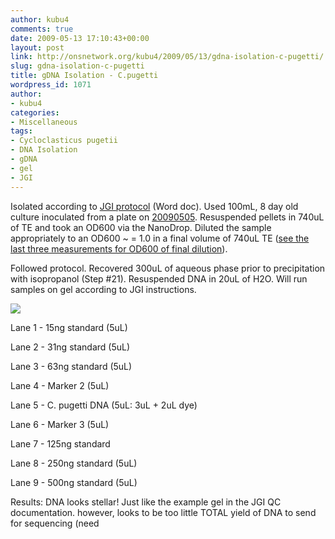 ```yaml
---
author: kubu4
comments: true
date: 2009-05-13 17:10:43+00:00
layout: post
link: http://onsnetwork.org/kubu4/2009/05/13/gdna-isolation-c-pugetti/
slug: gdna-isolation-c-pugetti
title: gDNA Isolation - C.pugetti
wordpress_id: 1071
author:
- kubu4
categories:
- Miscellaneous
tags:
- Cycloclasticus pugetii
- DNA Isolation
- gDNA
- gel
- JGI
---
```


Isolated according to [JGI protocol](http://my.jgi.doe.gov/general/protocols/DNA_Isolation_Bacterial_CTAB_Protocol.doc) (Word doc). Used 100mL, 8 day old culture inoculated from a plate on [20090505](/Sam%27s+Working+Notebook+Jan-May+2009#sjw20090505). Resuspended pellets in 740uL of TE and took an OD600 via the NanoDrop. Diluted the sample appropriately to an OD600 ~ = 1.0 in a final volume of 740uL TE ([see the last three measurements for OD600 of final dilution](http://eagle.fish.washington.edu/Arabidopsis/20090513%20C.pugetti%20SJW.bmp)).

Followed protocol. Recovered 300uL of aqueous phase prior to precipitation with isopropanol (Step #21). Resuspended DNA in 20uL of H2O. Will run samples on gel according to JGI instructions.

![](http://eagle.fish.washington.edu/Arabidopsis/20090514%20C%20pugetti%20gDNA%20JGI%20QC.jpg)

Lane 1 - 15ng standard (5uL)

Lane 2 - 31ng standard (5uL)

Lane 3 - 63ng standard (5uL)

Lane 4 - Marker 2 (5uL)

Lane 5 - C. pugetti DNA (5uL: 3uL + 2uL dye)

Lane 6 - Marker 3 (5uL)

Lane 7 - 125ng standard

Lane 8 - 250ng standard (5uL)

Lane 9 - 500ng standard (5uL)

Results: DNA looks stellar! Just like the example gel in the JGI QC documentation. however, looks to be too little TOTAL yield of DNA to send for sequencing (need
